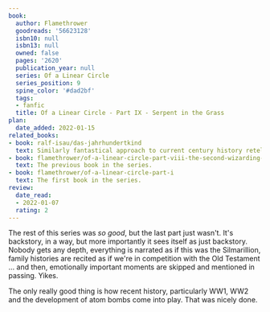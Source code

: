 ```yaml
---
book:
  author: Flamethrower
  goodreads: '56623128'
  isbn10: null
  isbn13: null
  owned: false
  pages: '2620'
  publication_year: null
  series: Of a Linear Circle
  series_position: 9
  spine_color: '#dad2bf'
  tags:
  - fanfic
  title: Of a Linear Circle - Part IX - Serpent in the Grass
plan:
  date_added: 2022-01-15
related_books:
- book: ralf-isau/das-jahrhundertkind
  text: Similarly fantastical approach to current century history retelling.
- book: flamethrower/of-a-linear-circle-part-viii-the-second-wizarding-war
  text: The previous book in the series.
- book: flamethrower/of-a-linear-circle-part-i
  text: The first book in the series.
review:
  date_read:
  - 2022-01-07
  rating: 2
---
```


The rest of this series was *so good*, but the last part just wasn't. It's backstory, in a way, but more importantly it
sees itself as just backstory. Nobody gets any depth, everything is narrated as if this was the Silmarillion, family
histories are recited as if we're in competition with the Old Testament … and then, emotionally important moments are
skipped and mentioned in passing. Yikes.

The only really good thing is how recent history, particularly WW1, WW2 and the development of atom bombs come into
play. That was nicely done.
